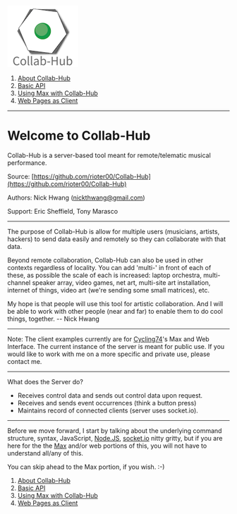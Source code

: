 ![logo](https://github.com/rioter00/Collab-Hub/blob/master/docs/images/Collab-Hub.png)

1. [About Collab-Hub](index.md)
2. [Basic API](api.md)
3. [Using Max with Collab-Hub](max.md)
4. [Web Pages as Client](web-client.md)

---
# Welcome to Collab-Hub
Collab-Hub is a server-based tool meant for remote/telematic musical performance.

Source: [https://github.com/rioter00/Collab-Hub](https://github.com/rioter00/Collab-Hub)

Authors: Nick Hwang ([nickthwang@gmail.com](nickthwang@gmail.com))

Support: Eric Sheffield, Tony Marasco

---
The purpose of Collab-Hub is allow for multiple users (musicians, artists, hackers) to send data easily and remotely so they can collaborate with that data. 

Beyond remote collaboration, Collab-Hub can also be used in other contexts regardless of locality. You can add 'multi-' in front of each of these, as possible the scale of each is increased: laptop orchestra, multi-channel speaker array, video games, net art, multi-site art installation, internet of things, video art (we're sending some small matrices), etc.

My hope is that people will use this tool for artistic collaboration. And I will be able to work with other people (near and far) to enable them to do cool things, together. -- Nick Hwang 

---
Note: The client examples currently are for [Cycling74](https://cycling74.com)'s Max and Web Interface.
The current instance of the server is meant for public use. If you would like to work with me on a more specific and private use, please contact me. 

---
What does the Server do?

- Receives control data and  sends out control data upon request.
- Receives and sends event occurrences (think a button press)
- Maintains record of connected clients (server uses socket.io).

---
Before we move forward, I start by talking about the underlying command structure, syntax, JavaScript, [Node.JS](https://nodejs.org/), [socket.io](https://socket.io) nitty gritty, but if you are here for the the [Max](https://cycling74.com) and/or web portions of this, you will not have to understand all/any of this. 

You can skip ahead to the Max portion, if you wish. :-)
 
1. [About Collab-Hub](index.md)
2. [Basic API](api.md)
3. [Using Max with Collab-Hub](max.md)
4. [Web Pages as Client](web-client.md)


